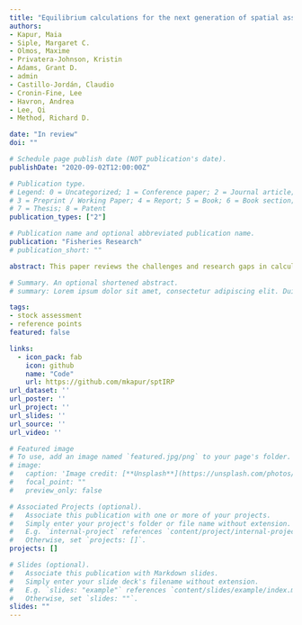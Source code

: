 ```yaml
---
title: "Equilibrium calculations for the next generation of spatial assessment models: technical and practical considerations (in review)"
authors:
- Kapur, Maia
- Siple, Margaret C.
- Olmos, Maxime
- Privatera-Johnson, Kristin
- Adams, Grant D.
- admin
- Castillo-Jordán, Claudio
- Cronin-Fine, Lee
- Havron, Andrea
- Lee, Qi
- Method, Richard D.

date: "In review"
doi: ""

# Schedule page publish date (NOT publication's date).
publishDate: "2020-09-02T12:00:00Z"

# Publication type.
# Legend: 0 = Uncategorized; 1 = Conference paper; 2 = Journal article;
# 3 = Preprint / Working Paper; 4 = Report; 5 = Book; 6 = Book section;
# 7 = Thesis; 8 = Patent
publication_types: ["2"]

# Publication name and optional abbreviated publication name.
publication: "Fisheries Research"
# publication_short: ""

abstract: This paper reviews the challenges and research gaps in calculating reference points from spatially-structured stock assessment models used within current fisheries management systems. We discuss methods for US and international fisheries that calculate equilibrium values and associated management quantities for fishery populations with spatial structure. Such fisheries inherently violate the assumption of a single well-mixed stock. Accounting for spatial structure accurately and easily is a major goal for the next generation of stock assessment software development. We propose a new method for calculating equilibrium quantities within a spatially- structured model and compare it to a widely-used method (Stock Synthesis) for a set of scenarios. The proposed method aims to reconcile localized recruitment dynamics, which have previously hindered the calculation of equilibrium quantities for fishery populations structured as such. Our results show that the proposed method can respond more precisely to local population dynamics by unmasking localized depletion, a known problem in global-recruitment approaches. Finally, we address areas of research and development needed to integrate spatial models within existing management systems.

# Summary. An optional shortened abstract.
# summary: Lorem ipsum dolor sit amet, consectetur adipiscing elit. Duis posuere tellus ac convallis placerat. Proin tincidunt magna sed ex sollicitudin condimentum.

tags:
- stock assessment
- reference points
featured: false

links:
  - icon_pack: fab
    icon: github
    name: "Code"
    url: https://github.com/mkapur/sptIRP
url_dataset: ''
url_poster: ''
url_project: ''
url_slides: ''
url_source: ''
url_video: ''

# Featured image
# To use, add an image named `featured.jpg/png` to your page's folder. 
# image:
#   caption: 'Image credit: [**Unsplash**](https://unsplash.com/photos/jdD8gXaTZsc)'
#   focal_point: ""
#   preview_only: false

# Associated Projects (optional).
#   Associate this publication with one or more of your projects.
#   Simply enter your project's folder or file name without extension.
#   E.g. `internal-project` references `content/project/internal-project/index.md`.
#   Otherwise, set `projects: []`.
projects: []

# Slides (optional).
#   Associate this publication with Markdown slides.
#   Simply enter your slide deck's filename without extension.
#   E.g. `slides: "example"` references `content/slides/example/index.md`.
#   Otherwise, set `slides: ""`.
slides: ""
---
```

